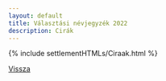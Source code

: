```yaml
---
layout: default
title: Választási névjegyzék 2022
description: Cirák
---
```


{% include settlementHTMLs/Ciraak.html %}

[Vissza](../)